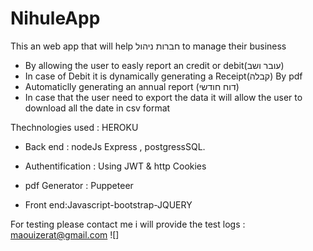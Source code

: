 # NihuleApp
This an web app that will help חברות ניהול to manage their business 
- By allowing the user to easly report an credit or debit(עובר ושב) 
- In case of Debit it is dynamically generating a Receipt(קבלה) By pdf
- Automaticlly generating an annual report (דוח חודשי)
- In case that the user need to export the data it will allow the user to download all the date in csv format

Thechnologies used :
HEROKU

- Back end : nodeJs Express , postgressSQL.
- Authentification : Using JWT & http Cookies
- pdf Generator : Puppeteer

- Front end:Javascript-bootstrap-JQUERY

For testing please contact me i will provide the test logs : maouizerat@gmail.com
![]


